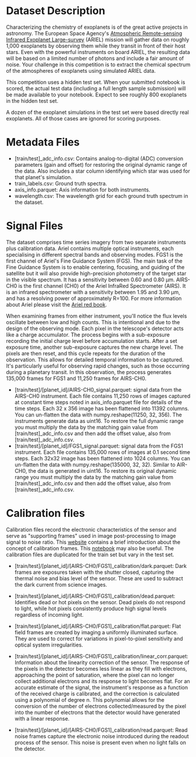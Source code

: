 # Dataset Description
Characterizing the chemistry of exoplanets is of the great active projects in astronomy. The European Space Agency's [Atmospheric Remote-sensing Infrared Exoplanet Large-survey](https://www.esa.int/Science_Exploration/Space_Science/Ariel_factsheet) (ARIEL) mission will gather data on roughly 1,000 exoplanets by observing them while they transit in front of their host stars. Even with the powerful instruments on board ARIEL, the resulting data will be based on a limited number of photons and include a fair amount of noise. Your challenge in this competition is to extract the chemical spectrum of the atmospheres of exoplanets using simulated ARIEL data.

This competition uses a hidden test set. When your submitted notebook is scored, the actual test data (including a full length sample submission) will be made available to your notebook. Expect to see roughly 800 exoplanets in the hidden test set.

A dozen of the exoplanet simulations in the test set were based directly real exoplanets. All of those cases are ignored for scoring purposes.

# Metadata Files
- [train/test]_adc_info.csv: Contains analog-to-digital (ADC) conversion parameters (gain and offset) for restoring the original dynamic range of the data. Also includes a star column identifying which star was used for that planet's simulation.
- train_labels.csv: Ground truth spectra.
- axis_info.parquet: Axis information for both instruments.
- wavelength.csv: The wavelength grid for each ground truth spectrum in the dataset.

# Signal Files
The dataset comprises time series imagery from two separate instruments plus calibration data. Ariel contains multiple optical instruments, each specialising in different spectral bands and observing modes. FGS1 is the first channel of Ariel's Fine Guidance System (FGS). The main task of the Fine Guidance System is to enable centering, focusing, and guiding of the satellite but it will also provide high-precision photometry of the target star in the visible spectrum. It has a sensitivity between 0.60 and 0.80 µm. AIRS-CH0 is the first channel (CH0) of the Ariel InfraRed Spectrometer (AIRS). It is an infrared spectrometer with a sensitivity between 1.95 and 3.90 µm, and has a resolving power of approximately R=100. For more information about Ariel please visit the [Ariel red book](https://sci.esa.int/web/ariel/-/ariel-definition-study-report-red-book).

When examining frames from either instrument, you'll notice the flux levels oscillate between low and high counts. This is intentional and due to the design of the observing mode. Each pixel in the telescope's detector acts like a charge accumulator. The process begins with a sub-exposure recording the initial charge level before accumulation starts. After a set exposure time, another sub-exposure captures the new charge level. The pixels are then reset, and this cycle repeats for the duration of the observation. This allows for detailed temporal information to be captured. It's particularly useful for observing rapid changes, such as those occurring during a planetary transit. In this observation, the process generates 135,000 frames for FGS1 and 11,250 frames for AIRS-CH0.

- [train/test]/[planet_id]/AIRS-CH0_signal.parquet: signal data from the AIRS-CH0 instrument. Each file contains 11,250 rows of images captured at constant time steps noted in axis_info.parquet file for details of the time steps. Each 32 x 356 image has been flattened into 11392 columns. You can un-flatten the data with numpy.reshape(11250, 32, 356). The instruments generate data as uint16. To restore the full dynamic range you must multiply the data by the matching gain value from [train/test]_adc_info.csv and then add the offset value, also from [train/test]_adc_info.csv.
- [train/test]/[planet_id]/FGS1_signal.parquet: signal data from the FGS1 instrument. Each file contains 135,000 rows of images at 0.1 second time steps. Each 32x32 image has been flattened into 1024 columns. You can un-flatten the data with numpy.reshape(135000, 32, 32). Similar to AIR-CH0, the data is generated in uint16. To restore its original dynamic range you must multiply the data by the matching gain value from [train/test]_adc_info.csv and then add the offset value, also from [train/test]_adc_info.csv.

# Calibration files
Calibration files record the electronic characteristics of the sensor and serve as "supporting frames" used in image post-processing to image signal to noise ratio. This [website](https://practicalastrophotography.com/a-brief-guide-to-calibration-frames/) contains a brief introduction about the concept of calibration frames. This [notebook](https://www.kaggle.com/code/gordonyip/calibrating-and-time-binning-astronomical-data) may also be useful. The calibration files are duplicated for the train set but vary in the test set.

- [train/test]/[planet_id]/[AIRS-CH0/FGS1]_calibration/dark.parquet: Dark frames are exposures taken with the shutter closed, capturing the thermal noise and bias level of the sensor. These are used to subtract the dark current from science images.

- [train/test]/[planet_id]/[AIRS-CH0/FGS1]_calibration/dead.parquet: Identifies dead or hot pixels on the sensor. Dead pixels do not respond to light, while hot pixels consistently produce high signal levels regardless of incoming light.

- [train/test]/[planet_id]/[AIRS-CH0/FGS1]_calibration/flat.parquet: Flat field frames are created by imaging a uniformly illuminated surface. They are used to correct for variations in pixel-to-pixel sensitivity and optical system irregularities.

- [train/test]/[planet_id]/[AIRS-CH0/FGS1]_calibration/linear_corr.parquet: Information about the linearity correction of the sensor. The response of the pixels in the detector becomes less linear as they fill with electrons, approaching the point of saturation, where the pixel can no longer collect additional electrons and its response to light becomes flat. For an accurate estimate of the signal, the instrument's response as a function of the received charge is calibrated, and the correction is calculated using a polynomial of degree n. This polynomial allows for the conversion of the number of electrons collected/measured by the pixel into the number of electrons that the detector would have generated with a linear response.

- [train/test]/[planet_id]/[AIRS-CH0/FGS1]_calibration/read.parquet: Read noise frames capture the electronic noise introduced during the readout process of the sensor. This noise is present even when no light falls on the detector.